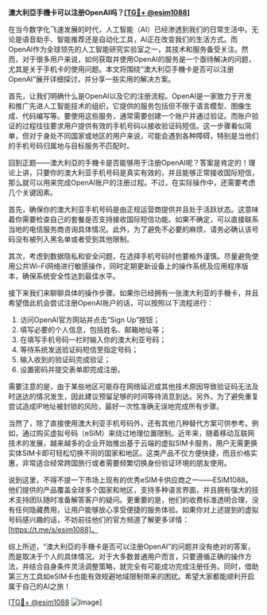 **澳大利亞手機卡可以注册OpenAI吗？[[TG💪+ @esim1088](https://t.me/s/esim1088)]**

在当今数字化飞速发展的时代，人工智能（AI）已经渗透到我们的日常生活中。无论是语音助手、智能推荐还是自动化工具，AI正在改变我们的生活方式。而OpenAI作为全球领先的人工智能研究实验室之一，其技术和服务备受关注。然而，对于很多用户来说，如何获取并使用OpenAI的服务是一个亟待解决的问题，尤其是关于手机卡的使用问题。本文将围绕“澳大利亞手機卡是否可以注册OpenAI”展开详细探讨，并分享一些实用的解决方案。

首先，让我们明确什么是OpenAI以及它的注册流程。OpenAI是一家致力于开发和推广先进人工智能技术的组织，它提供的服务包括但不限于语言模型、图像生成、代码编写等。要使用这些服务，通常需要创建一个账户并通过验证。而账户验证的过程往往要求用户提供有效的手机号码以接收验证码短信。这一步骤看似简单，但对于身处不同国家或地区的用户来说，可能会遇到各种障碍，特别是当他们的手机号码归属地与目标服务不匹配时。

回到正题——澳大利亞的手機卡是否能够用于注册OpenAI呢？答案是肯定的！理论上讲，只要你的澳大利亚手机号码是真实有效的，并且能够正常接收国际短信，那么就可以用来完成OpenAI账户的注册过程。不过，在实际操作中，还需要考虑几个关键因素。

首先，确保你的澳大利亚手机号码是由正规运营商提供并且处于活跃状态。这意味着你需要检查自己的套餐是否支持接收国际短信功能。如果不确定，可以直接联系当地的电信服务商咨询具体情况。此外，为了避免不必要的麻烦，请务必确认该号码没有被列入黑名单或者受到其他限制。

其次，考虑到数据隐私和安全问题，在选择手机号码时也要格外谨慎。尽量避免使用公共Wi-Fi网络进行敏感操作，同时定期更新设备上的操作系统及应用程序版本，确保系统安全性达到最佳水平。

接下来我们来聊聊具体的操作步骤。如果你已经拥有一张澳大利亚的手機卡，并且希望借此机会尝试注册OpenAI账户的话，可以按照以下流程进行：

1. 访问OpenAI官方网站并点击“Sign Up”按钮；
2. 填写必要的个人信息，包括姓名、邮箱地址等；
3. 在填写手机号码一栏时输入你的澳大利亚号码；
4. 等待系统发送验证码短信至指定号码；
5. 输入收到的验证码完成验证；
6. 设置密码并提交表单即完成注册。

需要注意的是，由于某些地区可能存在网络延迟或其他技术原因导致验证码无法及时送达的情况发生，因此建议预留足够的时间等待消息到达。另外，为了避免重复尝试造成IP地址被封锁的风险，最好一次性准确无误地完成所有步骤。

当然了，除了直接使用澳大利亚手机号码外，还有其他几种替代方案可供参考。例如，通过购买虚拟号码（eSIM）来绕过地理位置限制。近年来，随着移动互联网技术的发展，越来越多的企业开始推出基于云端的虚拟SIM卡服务，用户无需更换实体SIM卡即可轻松切换不同的国家和地区。这类产品不仅方便快捷，而且价格实惠，非常适合经常跨国旅行或者需要频繁切换身份验证环境的朋友使用。

说到这里，不得不提一下市场上现有的优秀eSIM卡供应商之一——ESIM1088。他们提供的产品覆盖全球多个国家和地区，支持多种语言界面，并且拥有强大的技术支持团队随时准备解答客户的疑问。更重要的是，他们的收费标准透明合理，没有任何隐藏费用，让用户能够放心享受便捷的服务体验。如果你对上述提到的虚拟号码感兴趣的话，不妨前往他们的官方频道了解更多详情：[https://t.me/s/esim1088]。

综上所述，“澳大利亞的手機卡是否可以注册OpenAI”的问题并没有绝对的答案，而是取决于个人的具体情况。对于大多数普通用户而言，只要遵循正确的操作方法，并结合自身条件灵活调整策略，就完全有可能成功完成注册任务。同时，借助第三方工具如eSIM卡也能有效规避地域限制带来的困扰。希望大家都能顺利开启属于自己的AI之旅！

[[TG💪+ @esim1088](https://t.me/s/esim1088) ![Image](https://i.postimg.cc/4NQfJmqS/Snipaste-2025-05-13-00-14-12.png)]